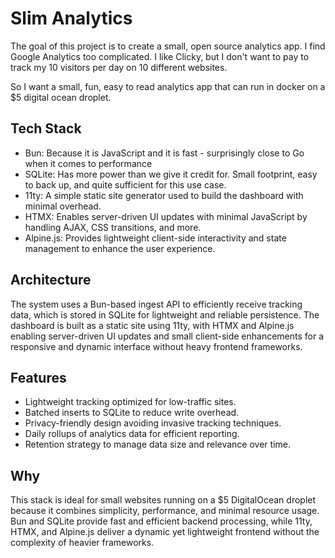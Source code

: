 # Slim Analytics

The goal of this project is to create a small, open source analytics app. I find Google Analytics too complicated. I like Clicky, but I don't want to pay to track my 10 visitors per day on 10 different websites.

So I want a small, fun, easy to read analytics app that can run in docker on a $5 digital ocean droplet.

## Tech Stack

- Bun: Because it is JavaScript and it is fast - surprisingly close to Go when it comes to performance
- SQLite: Has more power than we give it credit for. Small footprint, easy to back up, and quite sufficient for this use case.
- 11ty: A simple static site generator used to build the dashboard with minimal overhead.
- HTMX: Enables server-driven UI updates with minimal JavaScript by handling AJAX, CSS transitions, and more.
- Alpine.js: Provides lightweight client-side interactivity and state management to enhance the user experience.

## Architecture

The system uses a Bun-based ingest API to efficiently receive tracking data, which is stored in SQLite for lightweight and reliable persistence. The dashboard is built as a static site using 11ty, with HTMX and Alpine.js enabling server-driven UI updates and small client-side enhancements for a responsive and dynamic interface without heavy frontend frameworks.

## Features

- Lightweight tracking optimized for low-traffic sites.
- Batched inserts to SQLite to reduce write overhead.
- Privacy-friendly design avoiding invasive tracking techniques.
- Daily rollups of analytics data for efficient reporting.
- Retention strategy to manage data size and relevance over time.

## Why

This stack is ideal for small websites running on a $5 DigitalOcean droplet because it combines simplicity, performance, and minimal resource usage. Bun and SQLite provide fast and efficient backend processing, while 11ty, HTMX, and Alpine.js deliver a dynamic yet lightweight frontend without the complexity of heavier frameworks.
